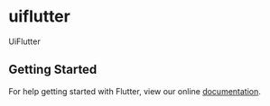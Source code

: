 # uiflutter

UiFlutter

## Getting Started

For help getting started with Flutter, view our online
[documentation](https://flutter.dev/).
